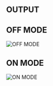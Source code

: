 ## OUTPUT
## OFF MODE
![OFF MODE](https://user-images.githubusercontent.com/101441389/164677705-23edcf2b-c8f1-4816-b494-be51480492e8.PNG)
## ON MODE
![ON MODE](https://user-images.githubusercontent.com/101441389/164678360-480204d4-a232-409d-9174-e65242618840.PNG)

